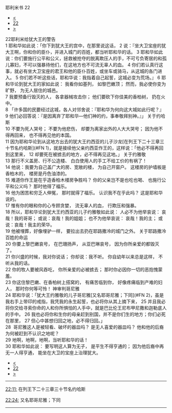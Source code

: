﻿





 耶利米书 22




* [<](bible/JER21.md)
* [22](bible/JER.md)
* [>](bible/JER23.md)



 
22耶利米给犹大王的警告  
1 耶和华如此说：「你下到犹大王的宫中，在那里说这话， 
2 说：『坐大卫宝座的犹大王啊，你和你的臣仆，并进入城门的百姓，都当听耶和华的话。 
3 耶和华如此说：你们要施行公平和公义，拯救被抢夺的脱离欺压人的手，不可亏负寄居的和孤儿寡妇，不可以强暴待他们，在这地方也不可流无辜人的血。 
4 你们若认真行这事，就必有坐大卫宝座的君王和他的臣仆百姓，或坐车或骑马，从这城的各门进入。 
5 你们若不听这些话，耶和华说：我指着自己起誓，这城必变为荒场。』 
6 耶和华论到犹大王的家如此说： 我看你如基列， 如黎巴嫩顶； 然而，我必使你变为旷野， 为无人居住的城邑。  
7 我要预备行毁灭的人， 各拿器械攻击你； 他们要砍下你佳美的香柏树， 扔在火中。  
8 「许多国的民要经过这城，各人对邻舍说：『耶和华为何向这大城如此行呢？』 
9 他们必回答说：『是因离弃了耶和华—他们神的约，事奉敬拜别神。』」 关于约哈斯  
10 不要为死人哭号； 不要为他悲伤， 却要为离家出外的人大大哭号； 因为他不得再回来， 也不得再见他的本国。  
11 因为耶和华论到从这地方出去的犹大王约西亚的儿子沙龙[在列王下二十三章三十节名约哈斯](#FN
1)，就是接续他父亲约西亚作王的，这样说：「他必不得再回到这里来， 
12 却要死在被掳去的地方，必不得再见这地。」 关于约雅敬  
13 那行不义盖房、行不公造楼、 白白使用人的手工不给工价的有祸了！  
14 他说：我要为自己盖广大的房、宽敞的楼， 为自己开窗户。 这楼房的护墙板是香柏木的， 楼房是丹色油漆的。  
15 难道你作王是在乎造香柏木楼房争胜吗？ 你的父亲岂不是也吃也喝、 也施行公平和公义吗？ 那时他得了福乐。  
16 他为困苦和穷乏人伸冤， 那时就得了福乐。 认识我不在乎此吗？ 这是耶和华说的。  
17 惟有你的眼和你的心专顾贪婪， 流无辜人的血， 行欺压和强暴。  
18 所以，耶和华论到犹大王约西亚的儿子约雅敬如此说： 人必不为他举哀说： 哀哉！我的哥哥； 或说：哀哉！我的姐姐； 也不为他举哀说： 哀哉！我的主； 或说：哀哉！我主的荣华。  
19 他被埋葬，好像埋驴一样， 要拉出去扔在耶路撒冷的城门之外。 关于耶路撒冷百姓的命运  
20 你要上黎巴嫩哀号， 在巴珊扬声， 从亚巴琳哀号， 因为你所亲爱的都毁灭了。  
21 你兴盛的时候，我对你说话； 你却说：我不听。 你自幼年以来总是这样， 不听从我的话。  
22 你的牧人要被风吞吃， 你所亲爱的必被掳去； 那时你必因你一切的恶抱愧蒙羞。  
23 你这住黎巴嫩、在香柏树上搭窝的， 有痛苦临到你， 好像疼痛临到产难的妇人， 那时你何等可怜！ 神审判哥尼雅  
24 耶和华说：「犹大王约雅敬的儿子哥尼雅[又名耶哥尼雅；下同](#FN
2)，虽是我右手上带印的戒指，我凭我的永生起誓，也必将你从其上摘下来， 
25 并且我必将你交给寻索你命的人和你所惧怕的人手中，就是巴比伦王尼布甲尼撒和迦勒底人的手中。 
26 我也必将你和生你的母亲赶到别国，并不是你们生的地方；你们必死在那里， 
27 但心中甚想归回之地，必不得归回。」  
28  哥尼雅这人是被轻看、破坏的器皿吗？ 是无人喜爱的器皿吗？ 他和他的后裔为何被赶到不认识之地呢？  
29 地啊，地啊，地啊，当听耶和华的话！  
30 耶和华如此说： 要写明这人算为无子， 是平生不得亨通的； 因为他后裔中再无一人得亨通， 能坐在大卫的宝座上治理犹大。 
* [<](bible/JER21.md)
* [22](bible/JER.md)
* [>](bible/JER23.md)





---


[22:11:](#V11)
在列王下二十三章三十节名约哈斯


[22:24:](#V24)
又名耶哥尼雅；下同




---









